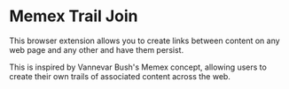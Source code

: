 # Memex Trail Join

This browser extension allows you to create links between content on any web page and any other and have them persist.

This is inspired by Vannevar Bush's Memex concept, allowing users to create their own trails of associated content across the web.
